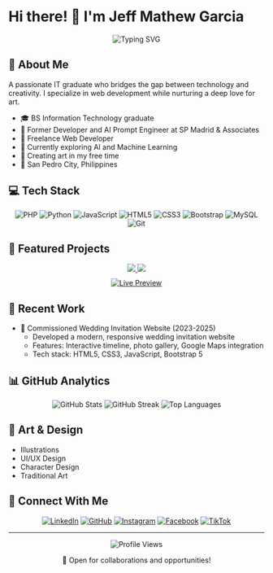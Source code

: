 # Hi there! 👋 I'm Jeff Mathew Garcia

<div align="center">
  <img src="https://readme-typing-svg.herokuapp.com?font=Fira+Code&pause=1000&color=54A6FF&center=true&vCenter=true&width=435&lines=Web+Developer+%F0%9F%92%BB;Artist+%F0%9F%8E%A8;AI+Enthusiast+%F0%9F%A4%96" alt="Typing SVG" />
</div>

## 🎯 About Me
A passionate IT graduate who bridges the gap between technology and creativity. I specialize in web development while nurturing a deep love for art.

- 🎓 BS Information Technology graduate
- 💼 Former Developer and AI Prompt Engineer at SP Madrid & Associates
- 🎨 Freelance Web Developer
- 🌱 Currently exploring AI and Machine Learning
- 🎨 Creating art in my free time
- 📍 San Pedro City, Philippines

## 💻 Tech Stack
<div align="center">
  
  ![PHP](https://img.shields.io/badge/PHP-%23777BB4.svg?style=for-the-badge&logo=php&logoColor=white)
  ![Python](https://img.shields.io/badge/Python-3670A0?style=for-the-badge&logo=python&logoColor=ffdd54)
  ![JavaScript](https://img.shields.io/badge/JavaScript-%23323330.svg?style=for-the-badge&logo=javascript&logoColor=%23F7DF1E)
  ![HTML5](https://img.shields.io/badge/HTML5-%23E34F26.svg?style=for-the-badge&logo=html5&logoColor=white)
  ![CSS3](https://img.shields.io/badge/CSS3-%231572B6.svg?style=for-the-badge&logo=css3&logoColor=white)
  ![Bootstrap](https://img.shields.io/badge/Bootstrap-%23563D7C.svg?style=for-the-badge&logo=bootstrap&logoColor=white)
  ![MySQL](https://img.shields.io/badge/MySQL-%2300f.svg?style=for-the-badge&logo=mysql&logoColor=white)
  ![Git](https://img.shields.io/badge/Git-%23F05033.svg?style=for-the-badge&logo=git&logoColor=white)

</div>

## 🚀 Featured Projects

<div align="center">
  <a href="https://github.com/Shin-da/henrich-food-corporation-system">
    <img src="https://github-readme-stats.vercel.app/api/pin/?username=Shin-da&repo=henrich-food-corporation-system&theme=react&title_color=58a6ff&text_color=8b949e&icon_color=58a6ff&bg_color=0d1117&hide_border=true" />
  </a>
  
  <a href="https://github.com/Shin-da/wedding-invitation">
    <img src="https://github-readme-stats.vercel.app/api/pin/?username=Shin-da&repo=wedding-invitation&theme=react&title_color=58a6ff&text_color=8b949e&icon_color=58a6ff&bg_color=0d1117&hide_border=true" />
  </a>
  
  <!-- Wedding Invitation Preview -->
  <div style="margin-top: 10px;">
    <a href="https://shin-da.github.io/wedding-invitation" target="_blank">
      <img src="https://img.shields.io/badge/Live_Preview-View_Wedding_Invitation-2ea44f?style=for-the-badge&logo=github" alt="Live Preview" />
    </a>
  </div>
</div>

## 💼 Recent Work

- 🎉 Commissioned Wedding Invitation Website (2023-2025)
  - Developed a modern, responsive wedding invitation website
  - Features: Interactive timeline, photo gallery, Google Maps integration
  - Tech stack: HTML5, CSS3, JavaScript, Bootstrap 5

## 📊 GitHub Analytics

<div align="center">
  <img src="https://github-readme-stats.vercel.app/api?username=Shin-da&show_icons=true&theme=react" alt="GitHub Stats" />
  <img src="https://github-readme-streak-stats.herokuapp.com/?user=Shin-da&theme=react" alt="GitHub Streak" />
  <img src="https://github-readme-stats.vercel.app/api/top-langs/?username=Shin-da&layout=compact&theme=react" alt="Top Languages" />
</div>

## 🎨 Art & Design
- Illustrations
- UI/UX Design
- Character Design
- Traditional Art

## 🤝 Connect With Me

<div align="center">
  
[![LinkedIn](https://img.shields.io/badge/LinkedIn-%230077B5.svg?style=for-the-badge&logo=linkedin&logoColor=white)](https://www.linkedin.com/in/jeffmathew-garcia-a1b636347/)
[![GitHub](https://img.shields.io/badge/GitHub-%23121011.svg?style=for-the-badge&logo=github&logoColor=white)](https://github.com/Shin-da)
[![Instagram](https://img.shields.io/badge/Instagram-%23E4405F.svg?style=for-the-badge&logo=instagram&logoColor=white)](https://www.instagram.com/jepmachu/)
[![Facebook](https://img.shields.io/badge/Facebook-%231877F2.svg?style=for-the-badge&logo=facebook&logoColor=white)](https://www.facebook.com/jepmachu)
[![TikTok](https://img.shields.io/badge/TikTok-%23000000.svg?style=for-the-badge&logo=tiktok&logoColor=white)](https://www.tiktok.com/@jepmachu)

</div>

---
<div align="center">
  <img src="https://komarev.com/ghpvc/?username=Shin-da&style=flat-square&color=blue" alt="Profile Views"/>
  
  💼 Open for collaborations and opportunities!
</div>
